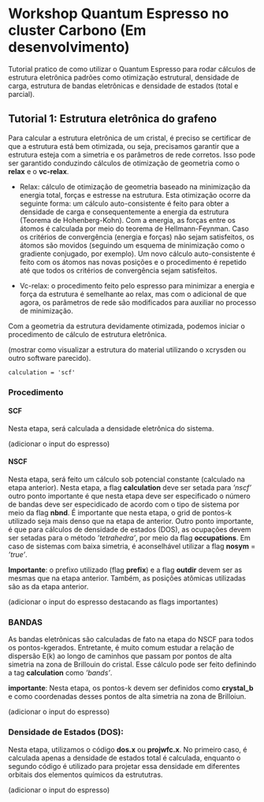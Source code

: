 # Workshop Quantum Espresso no cluster Carbono (**Em desenvolvimento**)

Tutorial pratico de como utilizar o Quantum Espresso para rodar cálculos de estrutura eletrônica padrões como otimização estrutural, densidade de carga, estrutura de bandas eletrônicas e densidade de estados (total e parcial).

## Tutorial 1: Estrutura eletrônica do grafeno

Para calcular a estrutura eletrônica de um cristal, é preciso se certificar de que a estrutura está bem otimizada, ou seja, precisamos garantir que a estrutura esteja com a simetria e os parâmetros de rede corretos. Isso pode ser garantido conduzindo cálculos de otimização de geometria como o **relax** e o **vc-relax**. 

- Relax: cálculo de otimização de geometria baseado na minimização da energia total, forças e estresse na estrutura. Esta otimização ocorre da seguinte forma: um cálculo auto-consistente é feito para obter a densidade de carga e consequentemente a energia da estrutura (Teorema de Hohenberg-Kohn). Com a energia, as forças entre os átomos é calculada por meio do teorema de Hellmann-Feynman. Caso os critérios de convergência (energia e forças) não sejam satisfeitos, os átomos são movidos (seguindo um esquema de minimização como o gradiente conjugado, por exemplo). Um novo cálculo auto-consistente é feito com os átomos nas novas posições e o procedimento é repetido até que todos os critérios de convergência sejam satisfeitos.

- Vc-relax: o procedimento feito pelo espresso para minimizar a energia e força da estrutura é semelhante ao relax, mas com o adicional de que agora, os parâmetros de rede são modificados para auxiliar no processo de minimização.

Com a geometria da estrutura devidamente otimizada, podemos iniciar o procedimento de cálculo de estrutura eletrônica.

(mostrar como visualizar a estrutura do material utilizando o xcrysden ou outro software parecido).

```
calculation = 'scf'
```

### Procedimento

#### SCF

Nesta etapa, será calculada a densidade eletrônica do sistema. 

(adicionar o input do espresso)

#### NSCF

Nesta etapa, será feito um cálculo sob potencial constante (calculado na etapa anterior). Nesta etapa, a flag **calculation** deve ser setada para *’nscf’* outro ponto importante é que nesta etapa deve ser especificado o número de bandas deve ser especidicado de acordo com o tipo de sistema por meio da flag **nbnd**. É importante que nesta etapa, o grid de pontos-k utilizado seja mais denso que na etapa de anterior. Outro ponto importante, é que para cálculos de densidade de estados (DOS), as ocupações devem ser setadas para o método *’tetrahedra’*, por meio da flag **occupations**. Em caso de sistemas com baixa simetria, é aconselhável utilizar a flag **nosym** = *’true’*.

**Importante**: o prefixo utilizado (flag **prefix**) e a flag **outdir** devem ser as mesmas que na etapa anterior. Também, as posições atômicas utilizadas são as da etapa anterior.

(adicionar o input do espresso destacando as flags importantes)

### BANDAS

As bandas eletrônicas são calculadas de fato na etapa do NSCF para todos os pontos-kgerados. Entretante, é muito comum estudar a relação de dispersão E(k) ao longo de caminhos que passam por pontos de alta simetria na zona de Brillouin do cristal. Esse cálculo pode ser feito definindo a tag **calculation** como *’bands’*.

**importante**: Nesta etapa, os pontos-k devem ser definidos como **crystal_b** e como coordenadas desses pontos de alta simetria na zona de Brilloiun.

(adicionar o input do espresso)

### Densidade de Estados (DOS):

Nesta etapa, utilizamos o código **dos.x** ou **projwfc.x**. No primeiro caso, é calculada apenas a densidade de estados total é calculada, enquanto o segundo código é utilizado para projetar essa densidade em diferentes orbitais dos elementos químicos da estrututras.

(adicionar o input do espresso)
